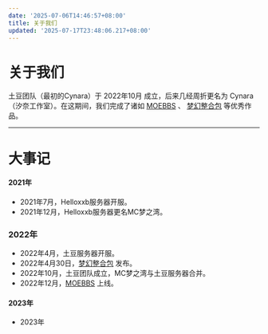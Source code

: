 ```yaml
---
date: '2025-07-06T14:46:57+08:00'
title: 关于我们
updated: '2025-07-17T23:48:06.217+08:00'
---
```

# 关于我们

土豆团队（最初的Cynara）于 2022年10月 成立，后来几经周折更名为 Cynara（汐奈工作室）。在这期间，我们完成了诸如 [MOEBBS](https://www.hvhbbs.cc/) 、 [梦幻整合包](https://pack.fkme.cyou/#/) 等优秀作品。

---

# 大事记

#### 2021年

* 2021年7月，Helloxxb服务器开服。
* 2021年12月，Helloxxb服务器更名MC梦之湾。

### 2022年

* 2022年4月，土豆服务器开服。
* 2022年4月30日，[梦幻整合包](https://pack.fkme.cyou/#/) 发布。
* 2022年10月，土豆团队成立，MC梦之湾与土豆服务器合并。
* 2022年12月，[MOEBBS](https://www.hvhbbs.cc/) 上线。

#### 2023年

* 2023年
